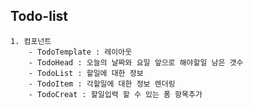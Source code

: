 ## Todo-list
    1. 컴포넌트 
        - TodoTemplate : 레이아웃
        - TodoHead : 오늘의 날짜와 요일 앞으로 해야할일 남은 갯수
        - TodoList : 할일에 대한 정보 
        - TodoItem : 각할일에 대한 정보 렌더링
        - TodoCreat : 할일입력 할 수 있는 폼 항목추가
    